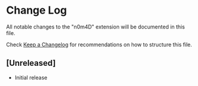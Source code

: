 # Change Log

All notable changes to the "n0m4D" extension will be documented in this file.

Check [Keep a Changelog](http://keepachangelog.com/) for recommendations on how to structure this file.

## [Unreleased]

- Initial release
